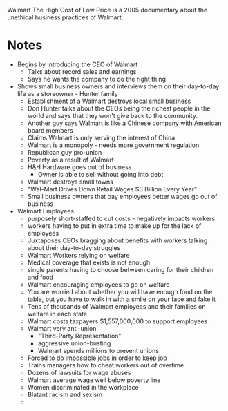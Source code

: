 Walmart The High Cost of Low Price is a 2005 documentary about the unethical business practices of Walmart.
# Notes
- Begins by introducing the CEO of Walmart
	- Talks about record sales and earnings
	- Says he wants the company to do the right thing
- Shows small business owners and interviews them on their day-to-day life as a storeowner - Hunter family
	- Establishment of a Walmart destroys local small business
	- Don Hunter talks about the CEOs being the richest people in the world and says that they won't give back to the community.
	- Another guy says Walmart is like a Chinese company with American board members
	- Claims Walmart is only serving the interest of China
	- Walmart is a monopoly - needs more government regulation
	- Republican guy pro-union
	- Poverty as a result of Walmart
	- H&H Hardware goes out of business
		- Owner is able to sell without going into debt
	- Walmart destroys small towns
	- "Wal-Mart Drives Down Retail Wages $3 Billion Every Year"
	- Small business owners that pay employees better wages go out of business
- Walmart Employees
	- purposely short-staffed to cut costs - negatively impacts workers
	- workers having to put in extra time to make up for the lack of employees
	- Juxtaposes CEOs bragging about benefits with workers talking about their day-to-day struggles
	- Walmart Workers relying on welfare
	- Medical coverage that exists is not enough
	- single parents having to choose between caring for their children and food
	- Walmart encouraging employees to go on welfare
	- You are worried about whether you will have enough food on the table, but you have to walk in with a smile on your face and fake it
	- Tens of thousands of Walmart employees and their families on welfare in each state
	- Walmart costs taxpayers $1,557,000,000 to support employees
	- Walmart very anti-union
		- "Third-Party Representation"
		- aggressive union-busting
		- Walmart spends millions to prevent unions
	- Forced to do impossible jobs in order to keep job
	- Trains managers how to cheat workers out of overtime
	- Dozens of lawsuits for wage abuses
	- Walmart average wage well below poverty line
	- Women discriminated in the workplace
	- Blatant racism and sexism
	- 